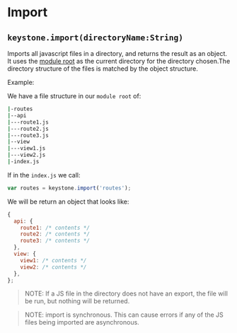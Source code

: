 # Import

## `keystone.import(directoryName:String)`

Imports all javascript files in a directory, and returns the result as an object.  It uses the [module root](/documentation/configuration/project-options/#module-root) as the current directory for the directory chosen.The directory structure of the files is matched by the object structure.

Example:

We have a file structure in our `module root` of:

```sh
|-routes
|--api
|---route1.js
|---route2.js
|---route3.js
|--view
|---view1.js
|---view2.js
|-index.js
```

If in the `index.js` we call:

```javascript
var routes = keystone.import('routes');
```

We will be return an object that looks like:

```javascript
{
  api: {
    route1: /* contents */
    route2: /* contents */
    route3: /* contents */
  },
  view: {
    view1: /* contents */
    view2: /* contents */
  },
};
```

> NOTE: If a JS file in the directory does not have an export, the file will be run, but nothing will be returned.

> NOTE: import is synchronous. This can cause errors if any of the JS files being imported are asynchronous.
